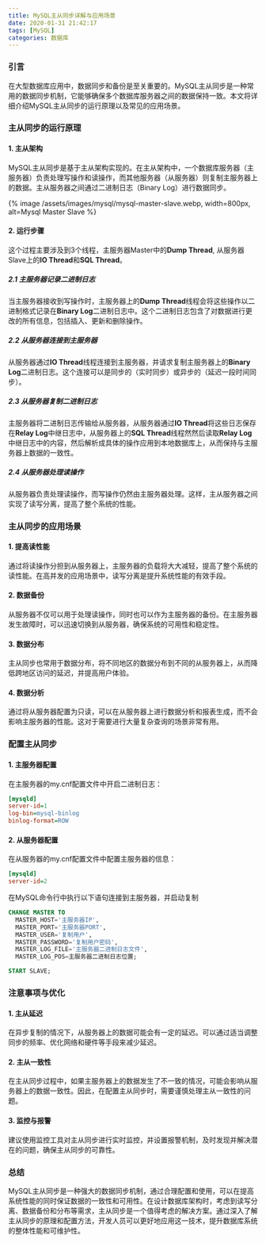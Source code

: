```yaml
---
title: MySQL主从同步详解与应用场景
date: 2020-01-31 21:42:17
tags: [MySQL]
categories: 数据库
---
```


### 引言
在大型数据库应用中，数据同步和备份是至关重要的。MySQL主从同步是一种常用的数据同步机制，它能够确保多个数据库服务器之间的数据保持一致。本文将详细介绍MySQL主从同步的运行原理以及常见的应用场景。

### 主从同步的运行原理
#### 1. 主从架构
MySQL主从同步是基于主从架构实现的。在主从架构中，一个数据库服务器（主服务器）负责处理写操作和读操作，而其他服务器（从服务器）则复制主服务器上的数据。主从服务器之间通过二进制日志（Binary Log）进行数据同步。

{% image /assets/images/mysql/mysql-master-slave.webp, width=800px, alt=Mysql Master Slave %}

#### 2. 运行步骤
这个过程主要涉及到3个线程，主服务器Master中的**Dump Thread**, 从服务器Slave上的**IO Thread**和**SQL Thread**。
##### 2.1 主服务器记录二进制日志
当主服务器接收到写操作时，主服务器上的**Dump Thread**线程会将这些操作以二进制格式记录在**Binary Log**二进制日志中。这个二进制日志包含了对数据进行更改的所有信息，包括插入、更新和删除操作。

##### 2.2 从服务器连接到主服务器
从服务器通过**IO Thread**线程连接到主服务器，并请求复制主服务器上的**Binary Log**二进制日志。这个连接可以是同步的（实时同步）或异步的（延迟一段时间同步）。 

##### 2.3 从服务器复制二进制日志
主服务器将二进制日志传输给从服务器，从服务器通过**IO Thread**将这些日志保存在**Relay Log**中继日志中，从服务器上的**SQL Thread**线程然然后读取**Relay Log**中继日志中的内容，然后解析成具体的操作应用到本地数据库上，从而保持与主服务器上数据的一致性。

##### 2.4 从服务器处理读操作
从服务器负责处理读操作，而写操作仍然由主服务器处理。这样，主从服务器之间实现了读写分离，提高了整个系统的性能。

### 主从同步的应用场景
#### 1. 提高读性能
通过将读操作分担到从服务器上，主服务器的负载将大大减轻，提高了整个系统的读性能。在高并发的应用场景中，读写分离是提升系统性能的有效手段。

#### 2. 数据备份
从服务器不仅可以用于处理读操作，同时也可以作为主服务器的备份。在主服务器发生故障时，可以迅速切换到从服务器，确保系统的可用性和稳定性。

#### 3. 数据分布
主从同步也常用于数据分布，将不同地区的数据分布到不同的从服务器上，从而降低跨地区访问的延迟，并提高用户体验。

#### 4. 数据分析
通过将从服务器配置为只读，可以在从服务器上进行数据分析和报表生成，而不会影响主服务器的性能。这对于需要进行大量复杂查询的场景非常有用。

### 配置主从同步
#### 1. 主服务器配置
在主服务器的my.cnf配置文件中开启二进制日志：
``` ini
[mysqld]
server-id=1
log-bin=mysql-binlog
binlog-format=ROW

```

#### 2. 从服务器配置
在从服务器的my.cnf配置文件中配置主服务器的信息：
``` ini
[mysqld]
server-id=2

```

在MySQL命令行中执行以下语句连接到主服务器，并启动复制
``` sql
CHANGE MASTER TO
  MASTER_HOST='主服务器IP',
  MASTER_PORT='主服务器PORT',
  MASTER_USER='复制用户',
  MASTER_PASSWORD='复制用户密码',
  MASTER_LOG_FILE='主服务器二进制日志文件',
  MASTER_LOG_POS=主服务器二进制日志位置;

START SLAVE;

```

### 注意事项与优化
#### 1. 主从延迟
在异步复制的情况下，从服务器上的数据可能会有一定的延迟。可以通过适当调整同步的频率、优化网络和硬件等手段来减少延迟。

#### 2. 主从一致性
在主从同步过程中，如果主服务器上的数据发生了不一致的情况，可能会影响从服务器上的数据一致性。因此，在配置主从同步时，需要谨慎处理主从一致性的问题。

#### 3. 监控与报警
建议使用监控工具对主从同步进行实时监控，并设置报警机制，及时发现并解决潜在的问题，确保主从同步的可靠性。

### 总结
MySQL主从同步是一种强大的数据同步机制，通过合理配置和使用，可以在提高系统性能的同时保证数据的一致性和可用性。在设计数据库架构时，考虑到读写分离、数据备份和分布等需求，主从同步是一个值得考虑的解决方案。通过深入了解主从同步的原理和配置方法，开发人员可以更好地应用这一技术，提升数据库系统的整体性能和可维护性。